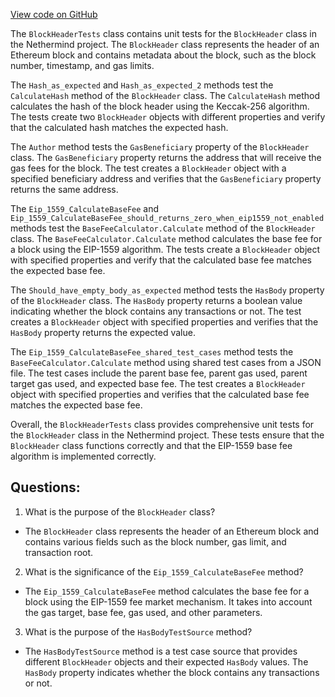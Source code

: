 [View code on GitHub](https://github.com/nethermindeth/nethermind/Nethermind.Core.Test/BlockHeaderTests.cs)

The `BlockHeaderTests` class contains unit tests for the `BlockHeader` class in the Nethermind project. The `BlockHeader` class represents the header of an Ethereum block and contains metadata about the block, such as the block number, timestamp, and gas limits. 

The `Hash_as_expected` and `Hash_as_expected_2` methods test the `CalculateHash` method of the `BlockHeader` class. The `CalculateHash` method calculates the hash of the block header using the Keccak-256 algorithm. The tests create two `BlockHeader` objects with different properties and verify that the calculated hash matches the expected hash.

The `Author` method tests the `GasBeneficiary` property of the `BlockHeader` class. The `GasBeneficiary` property returns the address that will receive the gas fees for the block. The test creates a `BlockHeader` object with a specified beneficiary address and verifies that the `GasBeneficiary` property returns the same address.

The `Eip_1559_CalculateBaseFee` and `Eip_1559_CalculateBaseFee_should_returns_zero_when_eip1559_not_enabled` methods test the `BaseFeeCalculator.Calculate` method of the `BlockHeader` class. The `BaseFeeCalculator.Calculate` method calculates the base fee for a block using the EIP-1559 algorithm. The tests create a `BlockHeader` object with specified properties and verify that the calculated base fee matches the expected base fee.

The `Should_have_empty_body_as_expected` method tests the `HasBody` property of the `BlockHeader` class. The `HasBody` property returns a boolean value indicating whether the block contains any transactions or not. The test creates a `BlockHeader` object with specified properties and verifies that the `HasBody` property returns the expected value.

The `Eip_1559_CalculateBaseFee_shared_test_cases` method tests the `BaseFeeCalculator.Calculate` method using shared test cases from a JSON file. The test cases include the parent base fee, parent gas used, parent target gas used, and expected base fee. The test creates a `BlockHeader` object with specified properties and verifies that the calculated base fee matches the expected base fee.

Overall, the `BlockHeaderTests` class provides comprehensive unit tests for the `BlockHeader` class in the Nethermind project. These tests ensure that the `BlockHeader` class functions correctly and that the EIP-1559 base fee algorithm is implemented correctly.
## Questions: 
 1. What is the purpose of the `BlockHeader` class?
- The `BlockHeader` class represents the header of an Ethereum block and contains various fields such as the block number, gas limit, and transaction root.

2. What is the significance of the `Eip_1559_CalculateBaseFee` method?
- The `Eip_1559_CalculateBaseFee` method calculates the base fee for a block using the EIP-1559 fee market mechanism. It takes into account the gas target, base fee, gas used, and other parameters.

3. What is the purpose of the `HasBodyTestSource` method?
- The `HasBodyTestSource` method is a test case source that provides different `BlockHeader` objects and their expected `HasBody` values. The `HasBody` property indicates whether the block contains any transactions or not.